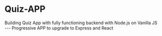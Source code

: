 # Quiz-APP
Building Quiz App with fully functioning backend with Node.js on Vanilla JS --- Progressive APP to upgrade to Express and React
